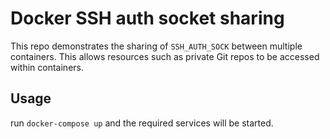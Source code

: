 # Docker SSH auth socket sharing

This repo demonstrates the sharing of `SSH_AUTH_SOCK` between multiple containers. This allows resources such as private Git repos to be accessed within containers.

## Usage

run `docker-compose up` and the required services will be started.
